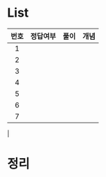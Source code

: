 

# List
|번호|정답여부|풀이|개념|
|:---:|:---:|:---:|:---:|
|1||||
|2||||
|3||||
|4||||
|5||||
|6||||
|7||||
|

# 정리